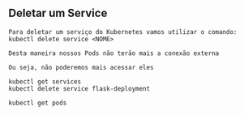 ## Deletar um Service

```
Para deletar um serviço do Kubernetes vamos utilizar o comando: kubectl delete service <NOME>
```

```
Desta maneira nossos Pods não terão mais a conexão externa
```

```
Ou seja, não poderemos mais acessar eles
```

```
kubectl get services
kubectl delete service flask-deployment

kubectl get pods
```
